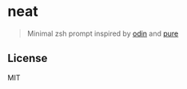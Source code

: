# neat

> Minimal zsh prompt inspired by [odin][odin] and [pure][pure]

## License

MIT

[odin]: https://github.com/tylerreckart/Odin
[pure]: https://github.com/sindresorhus/pure
